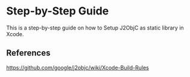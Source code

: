 # Step-by-Step Guide

This is a step-by-step guide on how to Setup J2ObjC as static library in Xcode.

## References
https://github.com/google/j2objc/wiki/Xcode-Build-Rules
